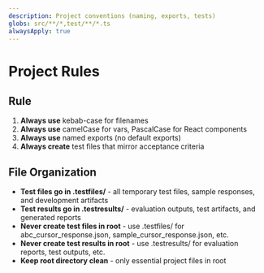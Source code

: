```yaml
---
description: Project conventions (naming, exports, tests)
globs: src/**/*,test/**/*.ts
alwaysApply: true
---
```

# Project Rules
## Rule
1. **Always use** kebab-case for filenames
2. **Always use** camelCase for vars, PascalCase for React components
3. **Always use** named exports (no default exports)
4. **Always create** test files that mirror acceptance criteria

## File Organization
- **Test files go in .testfiles/** - all temporary test files, sample responses, and development artifacts
- **Test results go in .testresults/** - evaluation outputs, test artifacts, and generated reports
- **Never create test files in root** - use .testfiles/ for abc_cursor_response.json, sample_cursor_response.json, etc.
- **Never create test results in root** - use .testresults/ for evaluation reports, test outputs, etc.
- **Keep root directory clean** - only essential project files in root
